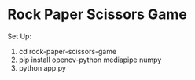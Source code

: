 # Rock Paper Scissors Game

Set Up:

1. cd rock-paper-scissors-game 
2. pip install opencv-python mediapipe numpy
3. python app.py
